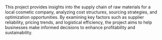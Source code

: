 This project provides insights into the supply chain of raw materials for a local cosmetic company, analyzing cost structures, sourcing strategies, and optimization opportunities. By examining key factors such as supplier reliability, pricing trends, and logistical efficiency, the project aims to help businesses make informed decisions to enhance profitability and sustainability.
